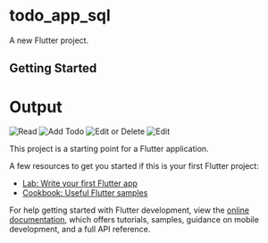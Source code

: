 # todo_app_sql

A new Flutter project.

## Getting Started
# Output
![Read](https://user-images.githubusercontent.com/107492573/216324230-c3a0a865-6cc7-41b8-b505-e9d5798732a2.png)
![Add Todo](https://user-images.githubusercontent.com/107492573/216324425-06a364a5-53db-46d6-a6cd-ad0770d829db.png)
![Edit or Delete](https://user-images.githubusercontent.com/107492573/216324506-f05b98d7-0f34-4b61-b781-f9b37246613a.png)
![Edit](https://user-images.githubusercontent.com/107492573/216324532-533788e4-caab-424e-893f-f7238b8a7663.png)


This project is a starting point for a Flutter application.

A few resources to get you started if this is your first Flutter project:

- [Lab: Write your first Flutter app](https://docs.flutter.dev/get-started/codelab)
- [Cookbook: Useful Flutter samples](https://docs.flutter.dev/cookbook)

For help getting started with Flutter development, view the
[online documentation](https://docs.flutter.dev/), which offers tutorials,
samples, guidance on mobile development, and a full API reference.
